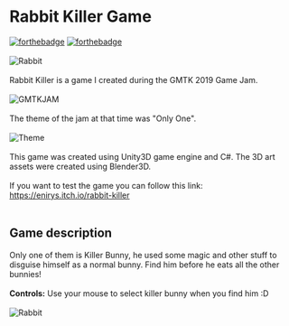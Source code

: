 # Rabbit Killer Game
[![forthebadge](https://forthebadge.com/images/badges/made-with-c-sharp.svg)](https://forthebadge.com)
[![forthebadge](https://forthebadge.com/images/badges/built-with-love.svg)](https://forthebadge.com)
</br>
</br>
![Rabbit](https://img.itch.zone/aW1hZ2UvNDYwOTAyLzIzNDUwODkucG5n/original/BFiXCU.png)
</br></br>
Rabbit Killer is a game I created during the GMTK 2019 Game Jam.
</br>
</br>
![GMTKJAM](https://i.ytimg.com/vi/Dayzyv3tkzw/maxresdefault.jpg)
</br>
</br>
The theme of the jam at that time was "Only One". 
</br>
</br>
![Theme](https://img.itch.zone/aW1nLzIzNDE0NzYuZ2lm/original/IlKyDs.gif)
</br>
</br>
This game was created using Unity3D game engine and C#. The 3D art assets were created using Blender3D.
</br>
</br>
If you want to test the game you can follow this link: https://enirys.itch.io/rabbit-killer
</br> </br>
## Game description
Only one of them is Killer Bunny, he used some magic and other stuff to disguise himself as a normal bunny. Find him before he eats all the other bunnies!
</br>
</br>
**Controls:** Use your mouse to select killer bunny when you find him :D
</br>
</br>
![Rabbit](https://img.itch.zone/aW1hZ2UvNDYwOTAyLzIzNDUwOTcucG5n/original/Bxr%2Brg.png)
